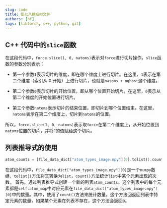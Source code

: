 ```yaml
---
slug: code
title: 乱七八糟临时文件
authors: [hf]
tags: [libtorch, c++, python, git]
---
```


## C++ 代码中的`slice`函数

在这段代码中，`force.slice(1, 0, natoms)`表示对`force`进行切片操作。`slice`函数的参数分别表示：

- 第一个参数`1`表示切片的维度，即在哪个维度上进行切片。在这里，`1`表示在第二个维度（索引从 0 开始）上进行切片，也就是`natoms + nghost`这个维度。

- 第二个参数`0`表示切片的开始位置，即从哪个位置开始切片。在这里，`0`表示从第二个维度的开始位置进行切片。

- 第三个参数`natoms`表示切片的结束位置，即切片到哪个位置结束。在这里，`natoms`表示在第二个维度上，切片到`natoms`的位置。

所以，`force.slice(1, 0, natoms)`表示取`force`在第二个维度上，从开始位置到`natoms`位置的切片，并将`F`的值赋给这个切片。

<!-- truncate -->

## 列表推导式的使用

```python
atom_counts = [file_data_dict["atom_types_image.npy"][0].tolist().count(atom_type) for atom_type in self.atom_map]
```

在这段代码中，`file_data_dict["atom_types_image.npy"][0]`是一个`numpy`数组，`tolist()`方法将其转换为`list`，`count()`方法统计`list`中某个元素出现的次数。
首先，通过列表推导式创建一个新的列表`atom_counts`。这个列表中的每个元素都是`self.atom_map`中对应元素在`file_data_dict["atom_types_image.npy"][0]`中的数量。其中，使用了`count()`方法来统计数量，这个方法回返回列表中特定元素的数量，如果某个元素在列表不存在，这个方法会返回`0`。